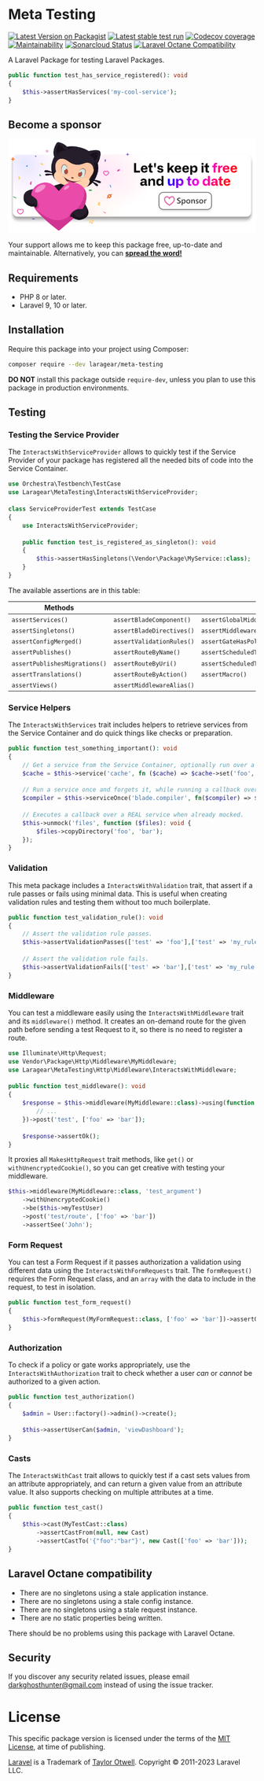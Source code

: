 # Meta Testing
[![Latest Version on Packagist](https://img.shields.io/packagist/v/laragear/meta-testing.svg)](https://packagist.org/packages/laragear/meta-testing)
[![Latest stable test run](https://github.com/Laragear/MetaTesting/workflows/Tests/badge.svg)](https://github.com/Laragear/MetaTesting/actions)
[![Codecov coverage](https://codecov.io/gh/Laragear/MetaTesting/branch/1.x/graph/badge.svg?token=bogXap7Rjn)](https://codecov.io/gh/Laragear/MetaTesting)
[![Maintainability](https://api.codeclimate.com/v1/badges/70970a4557ebd90484fd/maintainability)](https://codeclimate.com/github/Laragear/MetaTesting/maintainability)
[![Sonarcloud Status](https://sonarcloud.io/api/project_badges/measure?project=Laragear_MetaTesting&metric=alert_status)](https://sonarcloud.io/dashboard?id=Laragear_MetaTesting)
[![Laravel Octane Compatibility](https://img.shields.io/badge/Laravel%20Octane-Compatible-success?style=flat&logo=laravel)](https://laravel.com/docs/9.x/octane#introduction)

A Laravel Package for testing Laravel Packages.

```php
public function test_has_service_registered(): void
{
    $this->assertHasServices('my-cool-service');
}
```

## Become a sponsor

[![](.github/assets/support.png)](https://github.com/sponsors/DarkGhostHunter)

Your support allows me to keep this package free, up-to-date and maintainable. Alternatively, you can **[spread the word!](http://twitter.com/share?text=I%20am%20using%20this%20cool%20PHP%20package&url=https://github.com%2FLaragear%2FMetaTesting&hashtags=PHP,Laravel)**

## Requirements

* PHP 8 or later.
* Laravel 9, 10 or later.

## Installation

Require this package into your project using Composer:

```bash
composer require --dev laragear/meta-testing
```

**DO NOT** install this package outside `require-dev`, unless you plan to use this package in production environments. 

## Testing

### Testing the Service Provider

The `InteractsWithServiceProvider` allows to quickly test if the Service Provider of your package has registered all the needed bits of code into the Service Container.

```php
use Orchestra\Testbench\TestCase
use Laragear\MetaTesting\InteractsWithServiceProvider;

class ServiceProviderTest extends TestCase
{
    use InteractsWithServiceProvider;
    
    public function test_is_registered_as_singleton(): void
    {
        $this->assertHasSingletons(\Vendor\Package\MyService::class);
    }
}
```

The available assertions are in this table:

| Methods                       |                           |                               |
|-------------------------------|---------------------------|-------------------------------|
| `assertServices()`            | `assertBladeComponent()`  | `assertGlobalMiddleware()`    |
| `assertSingletons()`          | `assertBladeDirectives()` | `assertMiddlewareInGroup()`   |
| `assertConfigMerged()`        | `assertValidationRules()` | `assertGateHasPolicy()`       |
| `assertPublishes()`           | `assertRouteByName()`     | `assertScheduledTask()`       |
| `assertPublishesMigrations()` | `assertRouteByUri()`      | `assertScheduledTaskRunsAt()` |
| `assertTranslations()`        | `assertRouteByAction()`   | `assertMacro()`               |
| `assertViews()`               | `assertMiddlewareAlias()` |                               |

### Service Helpers

The `InteractsWithServices` trait includes helpers to retrieve services from the Service Container and do quick things like checks or preparation. 

```php
public function test_something_important(): void
{
    // Get a service from the Service Container, optionally run over a callback.
    $cache = $this->service('cache', fn ($cache) => $cache->set('foo', 'bar', 30));
    
    // Run a service once and forgets it, while running a callback over it.
    $compiler = $this->serviceOnce('blade.compiler', fn($compiler) => $compiler->check('cool'));
    
    // Executes a callback over a REAL service when already mocked.
    $this->unmock('files', function ($files): void {
        $files->copyDirectory('foo', 'bar');
    });
}
```

### Validation

This meta package includes a `InteractsWithValidation` trait, that assert if a rule passes or fails using minimal data. This is useful when creating validation rules and testing them without too much boilerplate.

```php
public function test_validation_rule(): void
{
    // Assert the validation rule passes.
    $this->assertValidationPasses(['test' => 'foo'],['test' => 'my_rule']);
    
    // Assert the validation rule fails.
    $this->assertValidationFails(['test' => 'bar'],['test' => 'my_rule']);
}
```

### Middleware

You can test a middleware easily using the `InteractsWithMiddleware` trait and its `middleware()` method. It creates an on-demand route for the given path before sending a test Request to it, so there is no need to register a route.

```php
use Illuminate\Http\Request;
use Vendor\Package\Http\Middleware\MyMiddleware;
use Laragear\MetaTesting\Http\Middleware\InteractsWithMiddleware;

public function test_middleware(): void
{
    $response = $this->middleware(MyMiddleware::class)->using(function (Request $request) {
        // ...
    })->post('test', ['foo' => 'bar']);
    
    $response->assertOk();
}
```

It proxies all `MakesHttpRequest` trait methods, like `get()` or `withUnencryptedCookie()`, so you can get creative with testing your middleware.

```php
$this->middleware(MyMiddleware::class, 'test_argument')
    ->withUnencryptedCookie()
    ->be($this->myTestUser)
    ->post('test/route', ['foo' => 'bar'])
    ->assertSee('John');
```

### Form Request

You can test a Form Request if it passes authorization a validation using different data using the `InteractsWithFormRequests` trait. The `formRequest()` requires the Form Request class, and an `array` with the data to include in the request, to test in isolation.

```php
public function test_form_request()
{
    $this->formRequest(MyFormRequest::class, ['foo' => 'bar'])->assertOk();
}
```

### Authorization

To check if a policy or gate works appropriately, use the `InteractsWithAuthorization` trait to check whether a user _can_ or _cannot_ be authorized to a given action.

```php
public function test_authorization()
{
    $admin = User::factory()->admin()->create();
    
    $this->assertUserCan($admin, 'viewDashboard');
}
```

### Casts

The `InteractsWithCast` trait allows to quickly test if a cast sets values from an attribute appropriately, and can return a given value from an attribute value. It also supports checking on multiple attributes at a time.

```php
public function test_cast()
{
    $this->cast(MyTestCast::class)
        ->assertCastFrom(null, new Cast)
        ->assertCastTo('{"foo":"bar"}', new Cast(['foo' => 'bar']));
}
```

## Laravel Octane compatibility

- There are no singletons using a stale application instance.
- There are no singletons using a stale config instance.
- There are no singletons using a stale request instance.
- There are no static properties being written.

There should be no problems using this package with Laravel Octane.

## Security

If you discover any security related issues, please email darkghosthunter@gmail.com instead of using the issue tracker.

# License

This specific package version is licensed under the terms of the [MIT License](LICENSE.md), at time of publishing.

[Laravel](https://laravel.com) is a Trademark of [Taylor Otwell](https://github.com/TaylorOtwell/). Copyright © 2011-2023 Laravel LLC.

